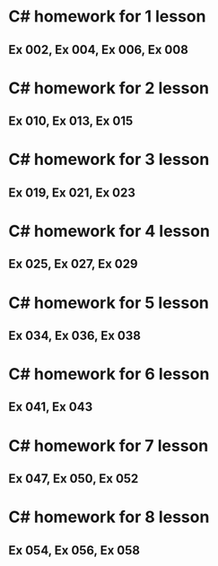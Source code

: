 # C# homework for 1 lesson
## Ex 002, Ex 004, Ex 006, Ex 008

# C# homework for 2 lesson
## Ex 010, Ex 013, Ex 015 

# C# homework for 3 lesson
## Ex 019, Ex 021, Ex 023

# C# homework for 4 lesson
## Ex 025, Ex 027, Ex 029

# C# homework for 5 lesson
## Ex 034, Ex 036, Ex 038

# C# homework for 6 lesson
## Ex 041, Ex 043

# C# homework for 7 lesson
## Ex 047, Ex 050, Ex 052

# C# homework for 8 lesson
## Ex 054, Ex 056, Ex 058